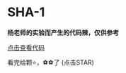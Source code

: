 # SHA-1
**杨老师的实验而产生的代码辣，仅供参考**

[点击查看代码](https://github.com/SmoG079/SHA-1/blob/master/SHA-1.C)

看完给颗:star:，:soccer::soccer:了
(点击STAR)
